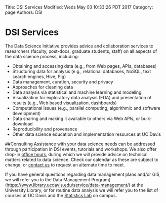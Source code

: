 Title: DSI Services 
Modified: Weds May 03 10:33:26 PDT 2017
Category: page
Authors: DSI


# DSI Services

The Data Science Initiative provides advice and collaboration services to researchers (faculty, post-docs, graduate students, staff) on all aspects of the data science process, including:

* Obtaining and accessing data (e.g., from Web pages, APIs, databases)
* Structuring data for analysis (e.g., relational databases, NoSQL, text search engines, Hive, Pig)
* Data management, curation, security and privacy
* Approaches for cleaning data
* Data analysis via statistical and machine learning and modeling
* Visualization for exploratory data analysis (EDA) and presentation of results (e.g., Web based visualization, dashboards)
* Computational Issues (e.g., parallel computing, algorithmic and software development)
* Data sharing and making it available to others via Web APIs, or bulk-download
* Reproducibility and provenance
* Other data science education and implementation resources at UC Davis


##Consulting
Assistance with your data science needs can be addressed through participation in DSI events, tutorials and workshops. 
We also offer drop-in [office hours]({tag}officehours), during which we will provide advice on technical matters related to data science. Check our calendar as these are subject to change, or [contact us](mailto:datascience@ucdavis.edu) to request an alternate time to meet.

If you have general questions regarding data management plans and/or GIS, we will refer you to the Data Management Program](https://www.library.ucdavis.edu/service/data-management/) at the University Library, or for routine data analysis we will refer you to the list of courses at UC Davis and the [Statistics Lab](http://www.stat.ucdavis.edu/stat-lab/services.html) on campus. 

